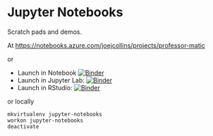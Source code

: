 # Jupyter Notebooks

Scratch pads and demos.

At <https://notebooks.azure.com/joejcollins/projects/professor-matic>

or

* Launch in Notebook [![Binder](https://mybinder.org/badge.svg)](https://mybinder.org/v2/gh/joejcollins/professor-matic.git/master)
* Launch in Jupyter Lab: [![Binder](http://mybinder.org/badge.svg)](https://mybinder.org/v2/gh/joejcollins/professor-matic.git/master?urlpath=lab)
* Launch in RStudio: [![Binder](http://mybinder.org/badge.svg)](https://mybinder.org/v2/gh/joejcollins/professor-matic.git/master?urlpath=rstudio)

or locally

    mkvirtualenv jupyter-notebooks
    workon jupyter-notebooks
    deactivate

